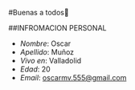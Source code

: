 #Buenas a todos👋

##INFROMACION PERSONAL
* *Nombre*: Oscar 
* *Apellido*: Muñoz
* *Vivo en*: Valladolid
* *Edad*: 20
* *Email*: oscarmv.555@gmail.com
